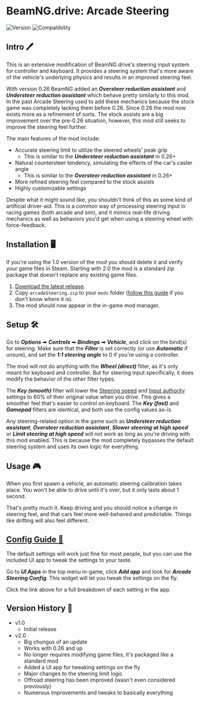 # BeamNG.drive: Arcade Steering
![Version](https://img.shields.io/badge/Version-2.0-blue.svg) ![Compatibility](https://img.shields.io/badge/Game_compatibility-v26.2.0-green.svg)


## Intro 🖊️


This is an extensive modification of BeamNG.drive's steering input system for controller and keyboard. It provides a steering system that's more aware of the vehicle's underlying physics and results in an improved steering feel.

With version 0.26 BeamNG added an ***Oversteer reduction assistant*** and ***Understeer reduction assistant*** which behave pretty similarly to this mod. In the past Arcade Steering used to add these mechanics because the stock game was completely lacking them before 0.26. Since 0.26 the mod now exists more as a refinement of sorts. The stock assists are a big improvement over the pre-0.26 situation, however, this mod still seeks to improve the steering feel further.

The main features of the mod include:

 - Accurate steering limit to utilize the steered wheels' peak grip
   - This is similar to the ***Understeer reduction assistant*** in 0.26+
 - Natural countersteer tendency, simulating the effects of the car's caster angle
   - This is similar to the ***Oversteer reduction assistant*** in 0.26+
 - More refined steering feel compared to the stock assists
 - Highly customizable settings

Despite what it might sound like, you shouldn't think of this as some kind of artificial driver-aid. This is a common way of processing steering input in racing games (both arcade and sim), and it mimics real-life driving mechanics as well as behaviors you'd get when using a steering wheel with force-feedback.


## Installation 🖥️


If you're using the 1.0 version of the mod you should delete it and verify your game files in Steam. Starting with 2.0 the mod is a standard zip package that doesn't replace any existing game files.

 1. [Download the latest release](https://github.com/adam10603/BeamNG-Arcade-Steering/releases).
 2. Copy `arcadeSteering.zip` to your `mods` folder ([follow this guide](https://documentation.beamng.com/tutorials/mods/installing-mods/#manual-installation) if you don't know where it is).
 3. The mod should now appear in the in-game mod manager.


## Setup 🛠


Go to ***Options*** ➡ ***Controls*** ➡ ***Bindings*** ➡ ***Vehicle***, and click on the bind(s) for steering. Make sure that the ***Filter*** is set correctly (or use ***Automatic*** if unsure), and set the ***1:1 steering angle*** to 0 if you're using a controller.

The mod will not do anything with the ***Wheel (direct)*** filter, as it's only meant for keyboard and controller. But for steering input specifically, it does modify the behavior of the other filter types.

The ***Key (smooth)*** filter will lower the [Steering speed](ConfigGuide.md#steering-speed) and [Input authority](ConfigGuide.md#input-authority) settings to 60% of their original value when you drive. This gives a smoother feel that's easier to control on keyboard. The ***Key (fast)*** and ***Gamepad*** filters are identical, and both use the config values as-is.

Any steering-related option in the game such as ***Understeer reduction assistant***, ***Oversteer reduction assistant***, ***Slower steering at high speed*** or ***Limit steering at high speed*** will not work as long as you're driving with this mod enabled. This is because the mod completely bypasses the default steering system and uses its own logic for everything.

## Usage 🎮


When you first spawn a vehicle, an automatic steering calibration takes place. You won't be able to drive until it's over, but it only lasts about 1 second.

That's pretty much it. Keep driving and you should notice a change in steering feel, and that cars feel more well-behaved and predictable. Things like drifting will also feel different.


## [Config Guide 📝](ConfigGuide.md)


The default settings will work just fine for most people, but you can use the included UI app to tweak the settings to your taste.

Go to ***UI Apps*** in the top menu in-game, click ***Add app*** and look for ***Arcade Steering Config***. This widget will let you tweak the settings on the fly.

Click the link above for a full breakdown of each setting in the app.

## Version History 📃


* v1.0
  * Initial release
* v2.0
  * Big chungus of an update
  * Works with 0.26 and up
  * No longer requires modifying game files, it's packaged like a standard mod
  * Added a UI app for tweaking settings on the fly
  * Major changes to the steering limit logic
  * Offroad steering has been improved (wasn't even considered previously)
  * Numerous improvements and tweaks to basically everything

